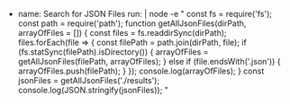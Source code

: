   - name: Search for JSON Files
        run: |
          node -e "
          const fs = require('fs');
          const path = require('path');
          function getAllJsonFiles(dirPath, arrayOfFiles = []) {
              const files = fs.readdirSync(dirPath);
              files.forEach(file => {
                  const filePath = path.join(dirPath, file);
                  if (fs.statSync(filePath).isDirectory()) {
                      arrayOfFiles = getAllJsonFiles(filePath, arrayOfFiles);
                  } else if (file.endsWith('.json')) {
                      arrayOfFiles.push(filePath);
                  }
              });
              console.log(arrayOfFiles);
          }
          const jsonFiles = getAllJsonFiles('./results');
          console.log(JSON.stringify(jsonFiles));
          "
